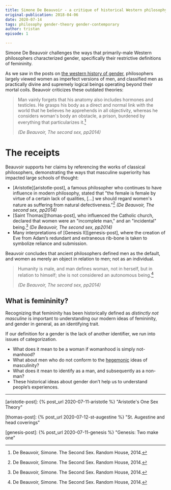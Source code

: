 ```yaml
---
title: Simone De Beauvoir - a critique of historical Western philosophy
original-publication: 2018-04-06
date: 2020-07-14
tags: philosophy gender-theory gender-contemporary
author: tristan
episode: 1

---
```


Simone De Beauvoir challenges the ways that primarily-male Western philosophers
characterized gender, specifically their restrictive definitions of femininity.

As we saw in the posts on [the western history of gender][gender-history],
philosophers largely viewed women as imperfect versions of men, and classified
men as practically divine and supremely logical beings operating beyond their
mortal coils. Beauvoir criticizes these outdated theories:

> Man vainly forgets that his anatomy also includes hormones and testicles. He
> grasps his body as a direct and normal link with the world that he believes
> he apprehends in all objectivity, whereas he considers woman's body an
> obstacle, a prison, burdened by everything that particularizes
> it.[^the-second-sex]
>
> *(De Beauvoir, The second sex, pp2014)*

# The receipts

Beauvoir supports her claims by referencing the works of classical
philosophers, demonstrating the ways that masculine superiority has impacted
large schools of thought:

* [Aristotle][aristotle-post], a famous philosopher who continues to have
  influence in modern philosophy, stated that "the female is female by virtue
  of a certain lack of qualities, \[...\] we should regard women's nature as
  suffering from natural defectiveness."[^the-second-sex]
  *(De Beauvoir, The second sex, pp2014)*
* [Saint Thomas][thomas-post], who influenced the Catholic church, declared
  that women were an "incomplete man," and an "incidental"
  being.[^the-second-sex] *(De Beauvoir, The second sex, pp2014)*
* Many interpretations of [Genesis II][genesis-post], where the creation of Eve
  from Adam’s redundant and extraneous rib-bone is taken to symbolize reliance
  and submission.

Beauvoir concludes that ancient philosophers defined men as the default,
and women as merely an object in relation to men; not as an individual.

> Humanity is male, and man defines woman, not in herself, but in relation to
> himself; she is not considered an autonomous being.[^the-second-sex]
>
> *(De Beauvoir, The second sex, pp2014)*

## What is femininity?

Recognizing that femininity has been historically defined as _distinctly not
masculine_ is important to understanding our modern ideas of femininity,
and gender in general, as an identifying trait.

If our definition for a gender is the lack of another identifier, we run into
issues of categorization.

- What does it mean to be a woman if womanhood is simply not-manhood?
- What about men who do not conform to the [hegemonic][webster-hegemony] ideas
  of masculinity?
- What does it mean to identify as a man, and subsequently as a non-man?
- These historical ideas about gender don’t help us to understand people’s
  experiences.

---

[gender-history]: /projects/gender-history.html
    "Gender history project"

[aristotle-post]: {% post_url 2020-07-11-aristotle %}
    "Aristotle's One Sex Theory"

[thomas-post]: {% post_url 2020-07-12-st-augestine %}
    "St. Augestine and head coverings"

[genesis-post]: {% post_url 2020-07-11-genesis %}
    "Genesis: Two make one"

[webster-hegemony]: https://www.merriam-webster.com/dictionary/hegemony
    "Merriam-Webster: Hegemony"

[^the-second-sex]: De Beauvoir, Simone. The Second Sex. Random House, 2014.

